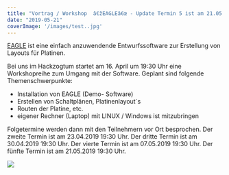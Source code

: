 ```yaml
---
title: "Vortrag / Workshop  â€žEAGLEâ€œ - Update Termin 5 ist am 21.05.2019 19:30 Uhr"
date: "2019-05-21"
coverImage: '/images/test..jpg'
---
```


[EAGLE](https://www.autodesk.de/products/eagle/overview) ist eine einfach anzuwendende Entwurfssoftware zur Erstellung von Layouts für Platinen.

Bei uns im Hackzogtum startet am 16. April um 19:30 Uhr eine Workshopreihe zum Umgang mit der Software. Geplant sind folgende Themenschwerpunkte:

- Installation von EAGLE (Demo- Software)
- Erstellen von Schaltplänen, Platinenlayout\`s
- Routen der Platine, etc.
- eigener Rechner (Laptop) mit LINUX / Windows ist mitzubringen

Folgetermine werden dann mit den Teilnehmern vor Ort besprochen. Der zweite Termin ist am 23.04.2019 19:30 Uhr. Der dritte Termin ist am 30.04.2019 19:30 Uhr. Der vierte Termin ist am 07.05.2019 19:30 Uhr. Der fünfte Termin ist am 21.05.2019 19:30 Uhr.

![](../images/test..jpg)

